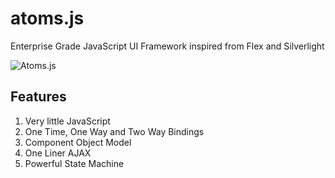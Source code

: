 atoms.js
========

Enterprise Grade JavaScript UI Framework inspired from Flex and Silverlight

![Atoms.js](https://github.com/atoms-js/atoms.js/raw/master/res/atoms-promo.png)

Features
--------

1. Very little JavaScript
2. One Time, One Way and Two Way Bindings
3. Component Object Model
4. One Liner AJAX
5. Powerful State Machine








